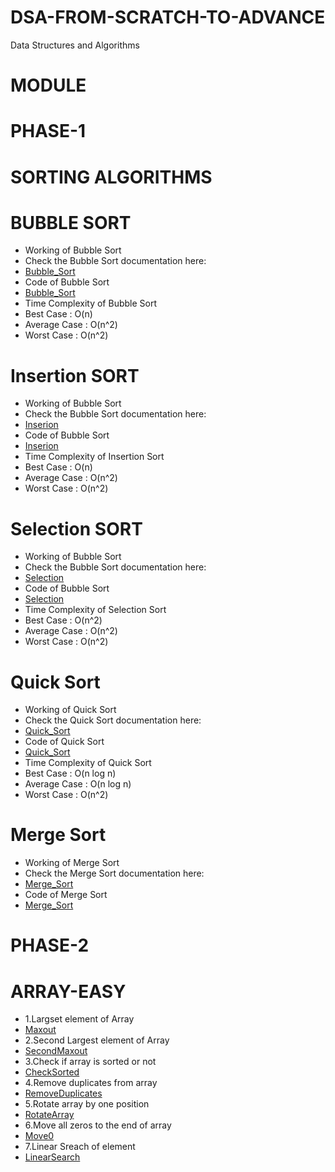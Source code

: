 # DSA-FROM-SCRATCH-TO-ADVANCE
Data Structures and Algorithms

# MODULE
# PHASE-1
  # SORTING ALGORITHMS
  # BUBBLE SORT
  - Working of Bubble Sort
  - Check the Bubble Sort documentation here:  
  - [Bubble_Sort](https://github.com/vinayakmishra4/DSA-FROM-SCRATCH-TO-ADVANCE/blob/main/Sort-Algo/Bubble_Sort.txt)
  - Code of Bubble Sort
  - [Bubble_Sort](https://github.com/vinayakmishra4/DSA-FROM-SCRATCH-TO-ADVANCE/blob/main/Sort-Algo/Bubble_Sort.java)
  - Time Complexity of Bubble Sort
  - Best Case : O(n)
  - Average Case : O(n^2)
  - Worst Case : O(n^2)

  # Insertion SORT
  - Working of Bubble Sort
  - Check the Bubble Sort documentation here:  
  - [Inserion](https://github.com/vinayakmishra4/DSA-FROM-SCRATCH-TO-ADVANCE/blob/main/Sort-Algo/Inserion_Sort.txt)
  - Code of Bubble Sort
  - [Inserion](https://github.com/vinayakmishra4/DSA-FROM-SCRATCH-TO-ADVANCE/blob/main/Sort-Algo/Inserion_Sort.java)
  - Time Complexity of Insertion Sort
  - Best Case : O(n)
  - Average Case : O(n^2)
  - Worst Case : O(n^2)

  # Selection SORT
  - Working of Bubble Sort
  - Check the Bubble Sort documentation here:  
  - [Selection](https://github.com/vinayakmishra4/DSA-FROM-SCRATCH-TO-ADVANCE/blob/main/Sort-Algo/Selection_Sort.txt)
  - Code of Bubble Sort
  - [Selection](https://github.com/vinayakmishra4/DSA-FROM-SCRATCH-TO-ADVANCE/blob/main/Sort-Algo/Selection.java)
  - Time Complexity of Selection Sort
  - Best Case : O(n^2)
  - Average Case : O(n^2)
  - Worst Case : O(n^2)

  # Quick Sort
  - Working of Quick Sort
  - Check the Quick Sort documentation here:
  - [Quick_Sort](https://github.com/vinayakmishra4/DSA-FROM-SCRATCH-TO-ADVANCE/blob/main/Sort-Algo/Quick_Sort.txt)
  - Code of Quick Sort
  - [Quick_Sort](https://github.com/vinayakmishra4/DSA-FROM-SCRATCH-TO-ADVANCE/blob/main/Sort-Algo/Quick_Sort.java)
  - Time Complexity of Quick Sort
  - Best Case : O(n log n)
  - Average Case : O(n log n)
  - Worst Case : O(n^2)

  # Merge Sort
  - Working of Merge Sort
  - Check the Merge Sort documentation here:
  - [Merge_Sort](https://github.com/vinayakmishra4/DSA-FROM-SCRATCH-TO-ADVANCE/blob/main/Sort-Algo/Merge_sort.txt)
  - Code of Merge Sort
  - [Merge_Sort](https://github.com/vinayakmishra4/DSA-FROM-SCRATCH-TO-ADVANCE/blob/main/Sort-Algo/Merge_sort.java)

# PHASE-2
  # ARRAY-EASY
  - 1.Largset element of Array
  - [Maxout](https://github.com/vinayakmishra4/DSA-FROM-SCRATCH-TO-ADVANCE/blob/main/Easy-Array/Maxout.java)
  - 2.Second Largest element of Array
  - [SecondMaxout](https://github.com/vinayakmishra4/DSA-FROM-SCRATCH-TO-ADVANCE/blob/main/Easy-Array/SecondMaxout.java)
  - 3.Check if array is sorted or not
  - [CheckSorted](https://github.com/vinayakmishra4/DSA-FROM-SCRATCH-TO-ADVANCE/blob/main/Easy-Array/Sortedornot)
  - 4.Remove duplicates from array
  - [RemoveDuplicates](https://github.com/vinayakmishra4/DSA-FROM-SCRATCH-TO-ADVANCE/blob/main/Easy-Array/Remove.java)
  - 5.Rotate array by one position
  - [RotateArray](https://github.com/vinayakmishra4/DSA-FROM-SCRATCH-TO-ADVANCE/blob/main/Easy-Array/RotateLeft.java)
  - 6.Move all zeros to the end of array
  - [Move0](https://github.com/vinayakmishra4/DSA-FROM-SCRATCH-TO-ADVANCE/blob/main/Easy-Array/Move0.java)
  - 7.Linear Sreach of element
  - [LinearSearch](https://github.com/vinayakmishra4/DSA-FROM-SCRATCH-TO-ADVANCE/blob/main/Easy-Array/Linear.java)

